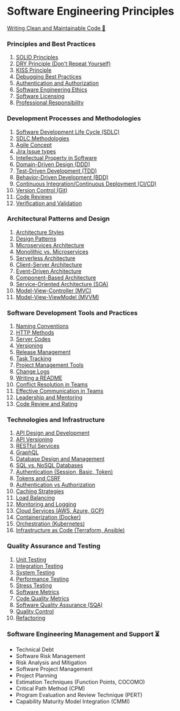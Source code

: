 # Software Engineering Principles

[Writing Clean and Maintainable Code 🚀](/sep/clean-code.md)

### Principles and Best Practices

1. [SOLID Principles](/sep/solid.md)
2. [DRY Principle (Don't Repeat Yourself)](/sep/dry-principle.md)
3. [KISS Principle](/sep/kiss-principle.md)
4. [Debugging Best Practices](/sep/debugging.md)
5. [Authentication and Authorization](/sep/authentication-and-authorization.md)
6. [Software Engineering Ethics](/sep/ethics.md)
7. [Software Licensing](/sep/licensing.md)
8. [Professional Responsibility](/sep/responsibility.md)

### Development Processes and Methodologies

1. [Software Development Life Cycle (SDLC)](/sep/sdlc.md)
2. [SDLC Methodologies](/sep/sdlc-methodologies.md)
3. [Agile Concept](/sep/agile-concept.md)
4. [Jira Issue types](/sep/jira-issue-types.md)
5. [Intellectual Property in Software](/sep/intellectual-property-in-software.md)
6. [Domain-Driven Design (DDD)](/sep/ddd.md)
7. [Test-Driven Development (TDD)](/sep/ttt.md)
8. [Behavior-Driven Development (BDD)](/sep/bdd.md)
9. [Continuous Integration/Continuous Deployment (CI/CD)](/sep/cicd.md)
10. [Version Control (Git)](/sep/version-control.md)
11. [Code Reviews](/sep/code-reviews.md)
12. [Verification and Validation](/sep/verification-and-validation.md)

### Architectural Patterns and Design

1. [Architecture Styles](/sep/architecture-styles.md)
2. [Design Patterns](/sep/design-patterns.md)
3. [Microservices Architecture](/sep/microservices-architectures.md)
4. [Monolithic vs. Microservices](/sep/monolithic-vs-microservices.md)
5. [Serverless Architecture](/sep/serverless-architecture.md)
6. [Client-Server Architecture](/sep/client-server-architecture.md)
7. [Event-Driven Architecture](/sep/event-driven-architecture.md)
8. [Component-Based Architecture](/sep/component-based-architecture.md)
9. [Service-Oriented Architecture (SOA)](/sep/soa.md)
10. [Model-View-Controller (MVC)](/sep/mvc.md)
11. [Model-View-ViewModel (MVVM)](/sep/mvvm.md)

### Software Development Tools and Practices

1. [Naming Conventions](/sep/naming-conventions.md)
2. [HTTP Methods](/sep/http-methods.md)
3. [Server Codes](/sep/server-codes.md)
4. [Versioning](/sep/versioning.md)
5. [Release Management](/sep/release-management.md)
6. [Task Tracking](/sep/task-tracking.md)
7. [Project Management Tools](/sep/project-management.md)
8. [Change Logs](/sep/change-logs.md)
9. [Writing a README](/sep/writing-a-readme.md)
10. [Conflict Resolution in Teams](/sep/conflict-resolution-in-teams.md)
11. [Effective Communication in Teams](/sep/effective-communication-in-teams.md)
12. [Leadership and Mentoring](/sep/leadership-and-mentoring.md)
13. [Code Review and Rating](/sep/code-review-and-rating.md)

### Technologies and Infrastructure

1. [API Design and Development](/sep/api-design-and-development.md)
2. [API Versioning](/sep/api-versioning.md)
3. [RESTful Services](/sep/restful-services.md)
4. [GraphQL](/sep/graphql.md)
5. [Database Design and Management](/sep/db-design.md)
6. [SQL vs. NoSQL Databases](/sep/sql-vs-nosql.md)
7. [Authentication (Session, Basic, Token)](/sep/authentication.md)
8. [Tokens and CSRF](/sep/tokens-and-csrf.md)
9. [Authentication vs Authorization](/sep/authentication-vs-authorization.md)
10. [Caching Strategies](/sep/caching-strategies.md)
11. [Load Balancing](/sep/load-balancing.md)
12. [Monitoring and Logging](/sep/monitoring-and-logging.md)
13. [Cloud Services (AWS, Azure, GCP)](/sep/cloud-services.md)
14. [Containerization (Docker)](/sep/containerization.md)
15. [Orchestration (Kubernetes)](/sep/orchestration.md)
16. [Infrastructure as Code (Terraform, Ansible)](/sep/infrastructure-as-code.md)

### Quality Assurance and Testing

1. [Unit Testing](/sep/unit-testing.md)
2. [Integration Testing](/sep/integration-testing.md)
3. [System Testing](/sep/system-testing.md)
4. [Performance Testing](/sep/performance-testing.md)
5. [Stress Testing](/sep/stress-testing.md)
6. [Software Metrics](/sep/software-metrics.md)
7. [Code Quality Metrics](/sep/code-quality-metrics.md)
8. [Software Quality Assurance (SQA)](/sep/sqa.md)
9. [Quality Control](/sep/quality-control.md)
10. [Refactoring](/sep/refactoring.md)

### Software Engineering Management and Support ⏳

- Technical Debt
- Software Risk Management
- Risk Analysis and Mitigation
- Software Project Management
- Project Planning
- Estimation Techniques (Function Points, COCOMO)
- Critical Path Method (CPM)
- Program Evaluation and Review Technique (PERT)
- Capability Maturity Model Integration (CMMI)
